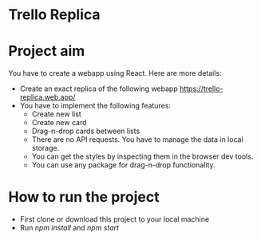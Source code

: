 # Trello Replica

# Project aim

You have to create a webapp using React. Here are more details:

- Create an exact replica of the following webapp https://trello-replica.web.app/
- You have to implement the following features:
  - Create new list
  - Create new card
  - Drag-n-drop cards between lists
  - There are no API requests. You have to manage the data in local storage.
  - You can get the styles by inspecting them in the browser dev tools.
  - You can use any package for drag-n-drop functionality.

# How to run the project

- First clone or download this project to your local machine
- Run _npm install_ and _npm start_
